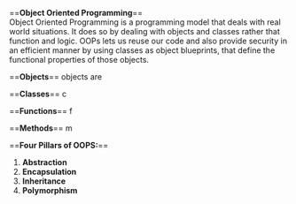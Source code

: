 ==**Object Oriented Programming**==  
Object Oriented Programming is a programming model that deals with real world situations. It does so by dealing with objects and classes rather that function and logic. OOPs lets us reuse our code and also provide security in an efficient manner by using classes as object blueprints, that define the functional properties of those objects.

==**Objects**== objects are 

==**Classes**== c

==**Functions**== f

==**Methods**== m

==**Four Pillars of OOPS:**==

1.  **Abstraction**
2.  **Encapsulation**
3.  **Inheritance**
4.  **Polymorphism**